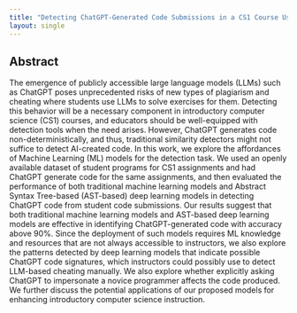 ```yaml
---
title: "Detecting ChatGPT-Generated Code Submissions in a CS1 Course Using Machine Learning Models"
layout: single
---
```


## Abstract
The emergence of publicly accessible large language models (LLMs) such as ChatGPT poses unprecedented risks of new types of plagiarism and cheating where students use LLMs to solve exercises for them. Detecting this behavior will be a necessary component in introductory computer science (CS1) courses, and educators should be well-equipped with detection tools when the need arises. However, ChatGPT generates code non-deterministically, and thus, traditional similarity detectors might not suffice to detect AI-created code. In this work, we explore the affordances of Machine Learning (ML) models for the detection task. We used an openly available dataset of student programs for CS1 assignments and had ChatGPT generate code for the same assignments, and then evaluated the performance of both traditional machine learning models and Abstract Syntax Tree-based (AST-based) deep learning models in detecting ChatGPT code from student code submissions. Our results suggest that both traditional machine learning models and AST-based deep learning models are effective in identifying ChatGPT-generated code with accuracy above 90%. Since the deployment of such models requires ML knowledge and resources that are not always accessible to instructors, we also explore the patterns detected by deep learning models that indicate possible ChatGPT code signatures, which instructors could possibly use to detect LLM-based cheating manually. We also explore whether explicitly asking ChatGPT to impersonate a novice programmer affects the code produced. We further discuss the potential applications of our proposed models for enhancing introductory computer science instruction.
